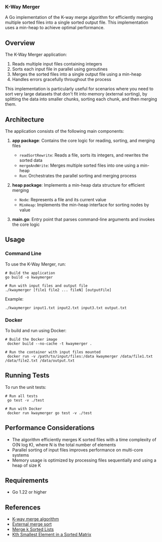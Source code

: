 ### K-Way Merger

A Go implementation of the K-way merge algorithm for efficiently merging multiple sorted files into a single sorted output file. This implementation uses a min-heap to achieve optimal performance.

## Overview

The K-Way Merger application:

1. Reads multiple input files containing integers
2. Sorts each input file in parallel using goroutines
3. Merges the sorted files into a single output file using a min-heap
4. Handles errors gracefully throughout the process

This implementation is particularly useful for scenarios where you need to sort very large datasets that don't fit into memory (external sorting), by splitting the data into smaller chunks, sorting each chunk, and then merging them.

## Architecture

The application consists of the following main components:

1. **app package**: Contains the core logic for reading, sorting, and merging files
   - `readSortRewrite`: Reads a file, sorts its integers, and rewrites the sorted data
   - `mergeAndWrite`: Merges multiple sorted files into one using a min-heap
   - `Run`: Orchestrates the parallel sorting and merging process

2. **heap package**: Implements a min-heap data structure for efficient merging
   - `Node`: Represents a file and its current value
   - `MinHeap`: Implements the min-heap interface for sorting nodes by value

3. **main.go**: Entry point that parses command-line arguments and invokes the core logic

## Usage

### Command Line

To use the K-Way Merger, run:

```shell
# Build the application
go build -o kwaymerger

# Run with input files and output file
./kwaymerger [file1 file2 ... fileN] [outputFile]
```

Example:

```shell
./kwaymerger input1.txt input2.txt input3.txt output.txt
```

### Docker

To build and run using Docker:

```shell
# Build the Docker image
 docker build --no-cache -t kwaymerger .

# Run the container with input files mounted
 docker run -v /path/to/input/files:/data kwaymerger /data/file1.txt /data/file2.txt /data/output.txt
```

## Running Tests

To run the unit tests:

```shell
# Run all tests
 go test -v ./test

# Run with Docker
 docker run kwaymerger go test -v ./test
```

## Performance Considerations

- The algorithm efficiently merges K sorted files with a time complexity of O(N log K), where N is the total number of elements
- Parallel sorting of input files improves performance on multi-core systems
- Memory usage is optimized by processing files sequentially and using a heap of size K

## Requirements

* Go 1.22 or higher

## References

* [K-way merge algorithm](https://en.wikipedia.org/wiki/K-way_merge_algorithm)
* [External merge sort](https://en.wikipedia.org/wiki/External_sorting)
* [Merge k Sorted Lists](https://leetcode.com/problems/merge-k-sorted-lists)
* [Kth Smallest Element in a Sorted Matrix](https://leetcode.com/problems/kth-smallest-element-in-a-sorted-matrix)
